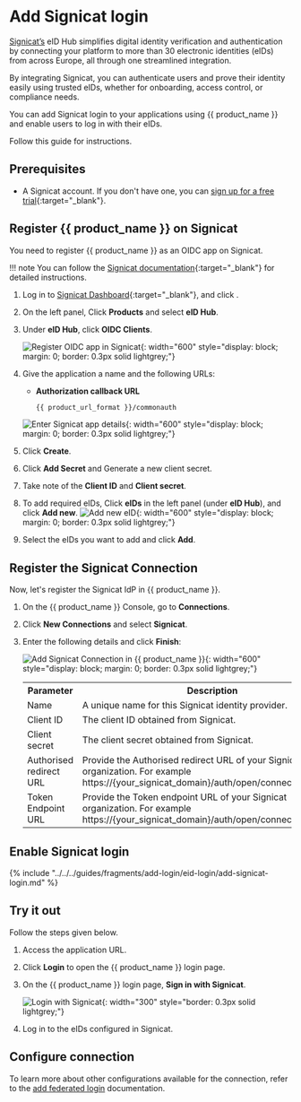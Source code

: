 # Add Signicat login

[Signicat’s](https://www.signicat.com/) eID Hub simplifies digital identity verification and authentication by connecting your platform to more than 30 electronic identities (eIDs) from across Europe, all through one streamlined integration.

By integrating Signicat, you can authenticate users and prove their identity easily using trusted eIDs, whether for onboarding, access control, or compliance needs.

You can add Signicat login to your applications using {{ product_name }} and enable users to log in with their eIDs.

Follow this guide for instructions.

## Prerequisites
- A Signicat account. If you don't have one, you can [sign up for a free trial](https://developer.signicat.com/docs/){:target="_blank"}.

## Register {{ product_name }} on Signicat

You need to register {{ product_name }} as an OIDC app on Signicat.

!!! note
    You can follow the [Signicat documentation](https://developer.signicat.com/docs/){:target="_blank"} for detailed instructions.

1. Log in to [Signicat Dashboard](https://dashboard.signicat.com){:target="_blank"}, and click .
2. On the left panel, Click **Products** and select **eID Hub**.
3. Under **eID Hub**, click **OIDC Clients**.

    ![Register OIDC app in Signicat]({{base_path}}/assets/img/guides/idp/signicat-idp/signicat-register-app.png){: width="600" style="display: block; margin: 0; border: 0.3px solid lightgrey;"}

4. Give the application a name and the following URLs:

    - **Authorization callback URL**
        ```bash
        {{ product_url_format }}/commonauth
        ```

    ![Enter Signicat app details]({{base_path}}/assets/img/guides/idp/signicat-idp/signicat-app-info.png){: width="600" style="display: block; margin: 0; border: 0.3px solid lightgrey;"}

5. Click **Create**.
6. Click **Add Secret** and Generate a new client secret.
7. Take note of the **Client ID** and **Client secret**.
8. To add required eIDs, Click **eIDs** in the left panel (under **eID Hub**), and click **Add new**.
   ![Add new eID]({{base_path}}/assets/img/guides/idp/signicat-idp/signicat-add-eid.png){: width="600" style="display: block; margin: 0; border: 0.3px solid lightgrey;"}

9. Select the eIDs you want to add and click **Add**.

## Register the Signicat Connection

Now, let's register the Signicat IdP in {{ product_name }}.

1. On the {{ product_name }} Console, go to **Connections**.
2. Click **New Connections** and select **Signicat**.
3. Enter the following details and click **Finish**:

    ![Add Signicat Connection in {{ product_name }}]({{base_path}}/assets/img/guides/idp/signicat-idp/add-signicat-idp.png){: width="600" style="display: block; margin: 0; border: 0.3px solid lightgrey;"}

    <table>
      <tr>
        <th>Parameter</th>
        <th>Description</th>
      </tr>
      <tr>
        <td>Name</td>
        <td>A unique name for this Signicat identity provider.</td>
      </tr>
      <tr>
          <td>Client ID</td>
          <td>The client ID obtained from Signicat.</td>
      </tr>
      <tr>
          <td>Client secret</td>
          <td>The client secret obtained from Signicat.</td>
      </tr>
       <td>Authorised redirect URL</td>
          <td>Provide the Authorised redirect URL of your Signicat organization. For example https://{your_signicat_domain}/auth/open/connect/authorize..</td>
      </tr>
      <tr>
          <td>Token Endpoint URL</td>
          <td>Provide the Token endpoint URL of your Signicat organization. For example https://{your_signicat_domain}/auth/open/connect/token.</td>
      </tr>
    </table>

## Enable Signicat login

{% include "../../../guides/fragments/add-login/eid-login/add-signicat-login.md" %}

## Try it out

Follow the steps given below.

1. Access the application URL.

2. Click **Login** to open the {{ product_name }} login page.

3. On the {{ product_name }} login page, **Sign in with Signicat**.

    ![Login with Signicat]({{base_path}}/assets/img/guides/idp/signicat-idp/sign-in-with-signicat.png){: width="300" style="border: 0.3px solid lightgrey;"}

4. Log in to the eIDs configured in Signicat.

## Configure connection

To learn more about other configurations available for the connection, refer to the [add federated login]({{base_path}}/guides/authentication/federated-login/) documentation.